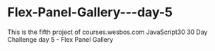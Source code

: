 # Flex-Panel-Gallery---day-5
This is the fifth project of courses.wesbos.com JavaScript30 30 Day Challenge day 5 - Flex Panel Gallery 
